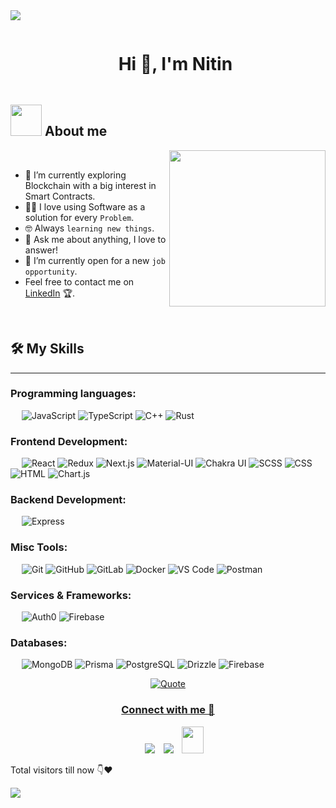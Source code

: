 <!--horizontal divider(gradiant)-->
<img src="https://user-images.githubusercontent.com/73097560/115834477-dbab4500-a447-11eb-908a-139a6edaec5c.gif">

<!--h1 without bottom border-->
<div id="user-content-toc">
  <ul align="center">
    <summary><h1 style="display: inline-block">Hi 👋, I'm Nitin</h1></summary>
  </ul>
</div>


<!--- snake 
<div align="center">
  <img  src="https://github.com/1999AZZAR/1999AZZAR/blob/readme/resources/img/grid-snake.svg"
       alt="snake" /></a>
</div>
-->

<!--h2 without bottom border
<div id="user-content-toc">
  <ul align="center">
    <summary><h2 style="display: inline-block">Confusion is part of Programming</h2></summary>
  </ul>
</div>
-->



## <picture><img src = "https://github.com/7oSkaaa/7oSkaaa/blob/main/Images/about_me.gif?raw=true" width = 50px></picture> About me

<picture> <img align="right" src="https://github.com/7oSkaaa/7oSkaaa/blob/main/Images/Right_Side.gif?raw=true" width = 250px></picture>

<br>


- 🌱 I’m currently exploring Blockchain with a big interest in Smart Contracts.
- :technologist: I love using Software as a solution for every `Problem`.
- :nerd_face: Always `learning new things`.
- 💬 Ask me about anything, I love to answer!
- :thinking: I’m currently open for a new `job opportunity`.
- Feel free to contact me on [LinkedIn](https://www.linkedin.com/in/nitin-dahiya/) 🏆.
<br>




## 🛠️ My Skills
-------------------
### Programming languages:
&emsp;
![JavaScript](https://img.shields.io/badge/-JavaScript-000?&logo=JavaScript)
![TypeScript](https://img.shields.io/badge/-TypeScript-000?&logo=TypeScript&logoColor=007ACC)
![C++](https://img.shields.io/badge/-C++-000?logo=C%2B%2B)
![Rust](https://img.shields.io/badge/-Rust-000?logo=Rust&logoColor=white)


### Frontend Development:
&emsp;
![React](https://img.shields.io/badge/-React-000?logo=React)
![Redux](https://img.shields.io/badge/-Redux-000?logo=Redux)
![Next.js](https://img.shields.io/badge/-Next.js-000?logo=Next.js)
![Material-UI](https://img.shields.io/badge/-Material--UI-000?logo=Material-UI)
![Chakra UI](https://img.shields.io/badge/-Chakra%20UI-000?logo=Chakra-UI)
![SCSS](https://img.shields.io/badge/-SCSS-000?logo=Sass)
![CSS](https://img.shields.io/badge/-CSS-000?logo=CSS3)
![HTML](https://img.shields.io/badge/-HTML-000?logo=HTML5)
![Chart.js](https://img.shields.io/badge/-Chart.js-000?logo=Chart.js)

### Backend Development:
&emsp;
![Express](https://img.shields.io/badge/-Express-000?logo=Express)

### Misc Tools:
&emsp;
![Git](https://img.shields.io/badge/-Git-000?logo=Git)
![GitHub](https://img.shields.io/badge/-GitHub-000?logo=GitHub)
![GitLab](https://img.shields.io/badge/-GitLab-000?logo=GitLab)
![Docker](https://img.shields.io/badge/-Docker-000?logo=Docker)
![VS Code](https://img.shields.io/badge/-VS%20Code-000?logo=Visual-Studio-Code)
![Postman](https://img.shields.io/badge/-Postman-000?logo=Postman)

### Services & Frameworks: 
&emsp;
![Auth0](https://img.shields.io/badge/-Auth0-000?logo=Auth0)
![Firebase](https://img.shields.io/badge/-Firebase-000?logo=Firebase)

### Databases:
&emsp;
![MongoDB](https://img.shields.io/badge/-MongoDB-000?logo=MongoDB)
![Prisma](https://img.shields.io/badge/-Prisma-000?logo=Prisma)
![PostgreSQL](https://img.shields.io/badge/-PostgreSQL-000?logo=PostgreSQL)
![Drizzle](https://img.shields.io/badge/-Drizzle-000?logo=Drizzle)
![Firebase](https://img.shields.io/badge/-Firebase-000?logo=Firebase)


<p align = "center">
	<a href="https://github.com/piyushsuthar/github-readme-quotes"> <img alt = "Quote" src="https://quotes-github-readme.vercel.app/api?type=horizontal&theme=tokyonight&animation=grow_out_in&quoteCategory=programming">
</p>

<h3 align="center" >Connect with me 🤝 </h3>

<p align="center">

 <div align="center"  class="icons-social" style="margin-left: 10px;">
        <a   target="_blank" href="https://www.linkedin.com/in/nitin-dahiya/">
			<img src="https://img.icons8.com/doodle/40/000000/linkedin--v2.png" style="margin-left: 10px;" ></a>
        <a style="margin-left: 10px;" target="_blank" href="https://github.com/nitindahiya199">
		<img src="https://img.icons8.com/doodle/40/000000/github--v1.png"></a>
           <a style="margin-left: 10px;" target="_blank" href="mailto:nitindahiya00000@gmail.com">
		<img src="https://img.icons8.com/doodle/2x/gmail-new.png" style=" width:35px; height:43px;"></a>
      </div>

</p>


<p>Total visitors till now 👇❤️</p>
<img src="https://profile-counter.glitch.me/nitindahiya199/count.svg">
